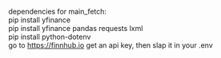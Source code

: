 dependencies for main_fetch:  
pip install yfinance  
pip install yfinance pandas requests lxml  
pip install python-dotenv  
go to https://finnhub.io get an api key, then slap it in your .env
